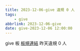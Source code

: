 ```yaml
---
title: 2023-12-06-give 違規 0 人
tags:
    - give
abbrlink: 2023-12-06-give
date: give-2023-12-06 12:00:00
---
```

give 板 [板規連結](https://www.ptt.cc/bbs/give/M.1612495900.A.C32.html)
昨天違規 0 人
